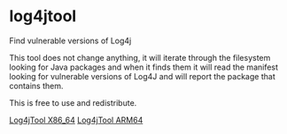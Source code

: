 # log4jtool
Find vulnerable versions of Log4j

This tool does not change anything,  it will iterate through the filesystem looking for Java packages and when it finds  them it will read the manifest looking for vulnerable versions of Log4J and will report the package that contains them.

This is free to use and redistribute.

[Log4jTool X86_64](https://spyderbat.github.io/log4jtool/log4jtool)
[Log4jTool ARM64](https://spyderbat.github.io/log4jtool/log4jtool.arm64)
